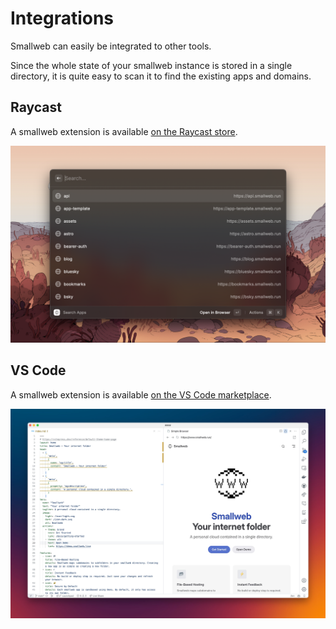 # Integrations

Smallweb can easily be integrated to other tools.

Since the whole state of your smallweb instance is stored in a single directory, it is quite easy to scan it to find the existing apps and domains.

## Raycast

A smallweb extension is available [on the Raycast store](https://www.raycast.com/pomdtr/smallweb).

![raycast extension screenshot](./img/raycast_extension.png)

## VS Code

A smallweb extension is available [on the VS Code marketplace](https://marketplace.visualstudio.com/items?itemName=pomdtr.smallweb).

![vscode extension screenshot](./img/vscode_extension.png)
